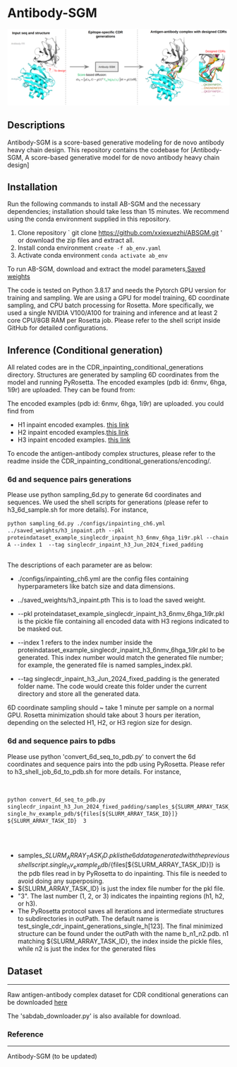 # Antibody-SGM


![Antibody-SGM schematic](/banner_toc.png)






## Descriptions


Antibody-SGM is a score-based generative modeling for de novo antibody heavy chain design. This repository contains the codebase for  [Antibody-SGM, A score-based generative model for de novo antibody heavy chain design]




## Installation


Run the following commands to install AB-SGM and the necessary dependencies; installation should take less than 15 minutes. We recommend using the conda environment supplied in this repository.

1. Clone repository ` git clone https://github.com/xxiexuezhi/ABSGM.git ' or download the zip files and extract all.
2. Install conda environment `create -f ab_env.yaml`
3. Activate conda environment `conda activate ab_env`
   
To run AB-SGM, download and extract the model parameters,[Saved weights](https://drive.google.com/drive/folders/1w1yPn3rYz04p9eejsr15bJN6K7kVzSAg?usp=sharing)


The code is tested on Python 3.8.17 and needs the Pytorch GPU version for training and sampling. We are using a GPU for model training, 6D coordinate sampling, and CPU batch processing for Rosetta. More specifically, we used a single NVIDIA V100/A100 for training and inference and at least 2 core CPU/8GB RAM per Rosetta job. Please refer to the shell script inside GitHub for detailed configurations.




## Inference (Conditional generation)


All related codes are in the CDR_inpainting_conditional_generations directory. Structures are generated by sampling 6D coordinates from the model and running PyRosetta.
The encoded examples (pdb id: 6nmv, 6hga, 1i9r) are uploaded. They can be found from:


The encoded examples (pdb id: 6nmv, 6hga, 1i9r) are uploaded. you could find from 


* H1 inpaint encoded examples. [this link](https://drive.google.com/file/d/1CrvTYp0YYwrstxpf-yIi3dwyE3Ff-3pd/view?usp=sharing)
* H2 inpaint encoded examples.[this link](https://drive.google.com/file/d/1yI8h2cghVjszUH3E5YU8mEblCVtqGR9w/view?usp=sharing)
* H3 inpaint encoded examples. [this link](https://drive.google.com/file/d/120QGm0jyhFzulqILnAWIB9dA6zthHAbn/view?usp=sharing)


To encode the antigen-antibody complex structures, please refer to the readme inside the CDR_inpainting_conditional_generations/encoding/.





### 6d and sequence pairs generations


Please use python sampling_6d.py to generate 6d coordinates and sequences. We used the shell scripts for generations (please refer to h3_6d_sample.sh for more details). For instance,
```
python sampling_6d.py ./configs/inpainting_ch6.yml ../saved_weights/h3_inpaint.pth --pkl proteindataset_example_singlecdr_inpaint_h3_6nmv_6hga_1i9r.pkl --chain A --index 1  --tag singlecdr_inpaint_h3_Jun_2024_fixed_padding


```
The descriptions of each parameter are as below:


  * ./configs/inpainting_ch6.yml are the config files containing hyperparameters like batch size and data dimensions.
  
  * ../saved_weights/h3_inpaint.pth This is to load the saved weight.
  
  * --pkl proteindataset_example_singlecdr_inpaint_h3_6nmv_6hga_1i9r.pkl is the pickle file containing all encoded data with H3 regions indicated to be masked out.


  * --index 1 refers to the index number inside the proteindataset_example_singlecdr_inpaint_h3_6nmv_6hga_1i9r.pkl to be generated. This index number would match the generated file number; for example, the generated file is named samples_index.pkl.


  * --tag  singlecdr_inpaint_h3_Jun_2024_fixed_padding is the generated folder name. The code would create this folder under the current directory and store all the generated data.




6D coordinate sampling should ~ take 1 minute per sample on a normal GPU. Rosetta minimization should take about 3 hours per iteration, depending on the selected H1, H2, or H3 region size for design.






### 6d and sequence pairs to pdbs




 Please use python 'convert_6d_seq_to_pdb.py' to convert the 6d coordinates and sequence pairs into the pdb using PyRosetta. Please refer to h3_shell_job_6d_to_pdb.sh for more details. For instance, 


 
 ```


python convert_6d_seq_to_pdb.py singlecdr_inpaint_h3_Jun_2024_fixed_padding/samples_${SLURM_ARRAY_TASK_ID}.pkl single_hv_example_pdb/${files[${SLURM_ARRAY_TASK_ID}]}  ${SLURM_ARRAY_TASK_ID}  3




```




* samples_${SLURM_ARRAY_TASK_ID}.pkl is the 6d data generated with the previous shell script. 
single_hv_example_pdb/${files[${SLURM_ARRAY_TASK_ID}]} is the pdb files read in by PyRosetta to do inpainting. This file is needed to avoid doing any superposing. 
* ${SLURM_ARRAY_TASK_ID} is just the index file number for the pkl file. 
*  "3". The last number (1, 2, or 3) indicates the inpainting regions (h1,  h2, or h3).
* The PyRosetta protocol saves all iterations and intermediate structures to subdirectories in outPath. The default name is test_single_cdr_inpaint_generations_single_h[123]. The final minimized structure can be found under the outPath with the name b_n1_n2.pdb. n1 matching ${SLURM_ARRAY_TASK_ID}, the index inside the pickle files, while n2 is just the index for the generated files



## Dataset 
---
Raw antigen-antibody complex dataset for CDR conditional generations can be downloaded [here](https://opig.stats.ox.ac.uk/webapps/newsabdab/sabdab/archive/all/)


The 'sabdab_downloader.py' is also available for download.



### Reference
---
Antibody-SGM (to be updated)
